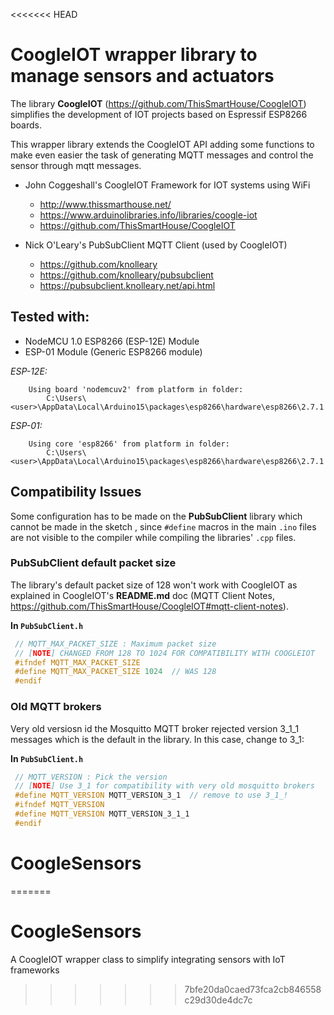 <<<<<<< HEAD
# CoogleIOT wrapper library to manage sensors and actuators

The library **CoogleIOT** (https://github.com/ThisSmartHouse/CoogleIOT) simplifies the 
development of IOT projects based on Espressif ESP8266 boards.

This wrapper library extends the CoogleIOT API adding some functions to make even easier
the task of generating MQTT messages and control the sensor through mqtt messages.

 * John Coggeshall's CoogleIOT Framework for IOT systems using WiFi
    - http://www.thissmarthouse.net/
    - https://www.arduinolibraries.info/libraries/coogle-iot
    - https://github.com/ThisSmartHouse/CoogleIOT

 * Nick O'Leary's PubSubClient MQTT Client (used by CoogleIOT)
    - https://github.com/knolleary
    - https://github.com/knolleary/pubsubclient
    - https://pubsubclient.knolleary.net/api.html    


 ## Tested with:
 
 + NodeMCU 1.0 ESP8266 (ESP-12E) Module
 + ESP-01 Module (Generic ESP8266 module)

_ESP-12E:_

```
    Using board 'nodemcuv2' from platform in folder:
        C:\Users\<user>\AppData\Local\Arduino15\packages\esp8266\hardware\esp8266\2.7.1
```
_ESP-01:_
   
```
    Using core 'esp8266' from platform in folder: 
        C:\Users\<user>\AppData\Local\Arduino15\packages\esp8266\hardware\esp8266\2.7.1
```

## Compatibility Issues 

 Some configuration has to be made on the __PubSubClient__ library which cannot be  made in the sketch , since `#define` macros in the main `.ino` files are not  visible to  the compiler while compiling the libraries' `.cpp` files. 

### PubSubClient default packet size

 The library's default packet size of 128 won't work with CoogleIOT as explained in CoogleIOT's **README.md** doc (MQTT Client Notes, https://github.com/ThisSmartHouse/CoogleIOT#mqtt-client-notes).

__In `PubSubClient.h`__

```C++
 // MQTT_MAX_PACKET_SIZE : Maximum packet size  
 // [NOTE] CHANGED FROM 128 TO 1024 FOR COMPATIBILITY WITH COOGLEIOT
 #ifndef MQTT_MAX_PACKET_SIZE
 #define MQTT_MAX_PACKET_SIZE 1024  // WAS 128
 #endif
 ```

### Old MQTT brokers

Very old versiosn id the Mosquitto MQTT broker rejected version 3_1_1 messages which is the default in the library. In this case, change to 3_1:

__In `PubSubClient.h`__

```C++
 // MQTT_VERSION : Pick the version 
 // [NOTE] Use 3_1 for compatibility with very old mosquitto brokers
 #define MQTT_VERSION MQTT_VERSION_3_1  // remove to use 3_1_!
 #ifndef MQTT_VERSION
 #define MQTT_VERSION MQTT_VERSION_3_1_1
 #endif
```

 
 # CoogleSensors
=======
# CoogleSensors
A CoogleIOT wrapper class to simplify integrating sensors with IoT frameworks
>>>>>>> 7bfe20da0caed73fca2cb846558c29d30de4dc7c
